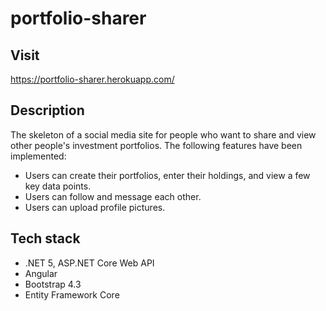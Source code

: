 # portfolio-sharer

## Visit
https://portfolio-sharer.herokuapp.com/

## Description
The skeleton of a social media site for people who want to share and view other people's investment portfolios.
The following features have been implemented:
- Users can create their portfolios, enter their holdings, and view a few key data points.
- Users can follow and message each other.
- Users can upload profile pictures.

## Tech stack
- .NET 5, ASP.NET Core Web API
- Angular
- Bootstrap 4.3
- Entity Framework Core
